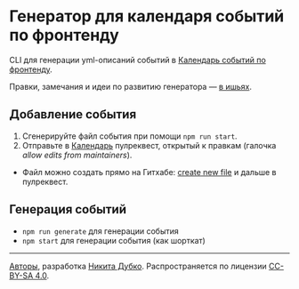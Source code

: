 # Генератор для календаря событий по фронтенду

CLI для генерации yml-описаний событий в [Календарь событий по фронтенду](https://github.com/web-standards-ru/calendar).

Правки, замечания и идеи по развитию генератора — [в ишьях](https://github.com/mefody/calendar-generator/issues).

## Добавление события

1. Сгенерируйте файл события при помощи `npm run start`.
2. Отправьте в [Календарь](https://github.com/web-standards-ru/calendar) пулреквест, открытый к правкам (галочка _allow edits from maintainers_).

- Файл можно создать прямо на Гитхабе: [create new file](https://github.com/web-standards-ru/calendar/new/master/events) и дальше в пулреквест.

## Генерация событий

- `npm run generate` для генерации события
- `npm start` для генерации события (как шорткат)

---
[Авторы](https://github.com/mefody/calendar-generator/graphs/contributors), разработка [Никита Дубко](https://github.com/MeFoDy). Распространяется по лицензии [CC-BY-SA 4.0](https://creativecommons.org/licenses/by-sa/4.0/deed.ru).
